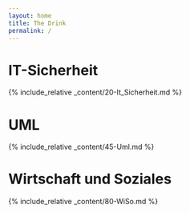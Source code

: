 ```yaml
---
layout: home
title: The Drink
permalink: /
---
```


# IT-Sicherheit
{% include_relative _content/20-It_Sicherheit.md %}


# UML
{% include_relative _content/45-Uml.md %}

# Wirtschaft und Soziales
{% include_relative _content/80-WiSo.md %}









